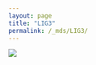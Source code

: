 ```yaml
---
layout: page
title: "LIG3"
permalink: /_mds/LIG3/
---
```


![](../../algns0/N74_5HSAA058928_aln_report.png?raw=true)